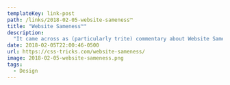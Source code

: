 ```yaml
---
templateKey: link-post
path: /links/2018-02-05-website-sameness™
title: "Website Sameness™"
description:
  "It came across as (particularly trite) commentary about Website Sameness™. I suppose it was. I was looking at lots of sites as I was putting together The Power of Serverless. I was actually finding it funny how obtuse the navigation often is on a SaaS sites."
date: 2018-02-05T22:00:46-0500
url: https://css-tricks.com/website-sameness/
image: 2018-02-05-website-sameness.png
tags:
  - Design
---
```

